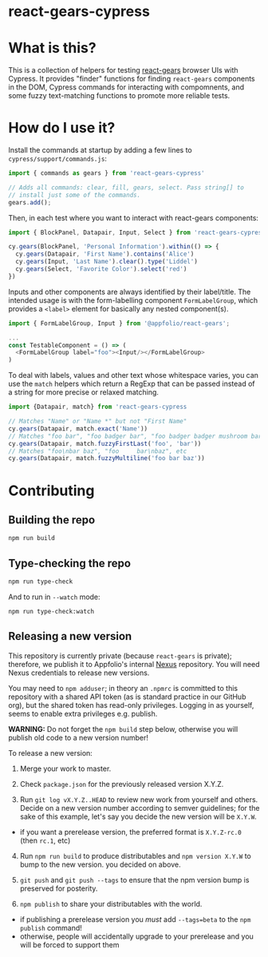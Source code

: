 # react-gears-cypress

# What is this?

This is a collection of helpers for testing
[react-gears](https://github.com/appfolio/react-gears) browser UIs with
Cypress. It provides "finder" functions for finding `react-gears` components
in the DOM, Cypress commands for interacting with compomnents, and some fuzzy
text-matching functions to promote more reliable tests.

# How do I use it?

Install the commands at startup by adding a few lines to `cypress/support/commands.js`:

```javascript
import { commands as gears } from 'react-gears-cypress'

// Adds all commands: clear, fill, gears, select. Pass string[] to
// install just some of the commands.
gears.add();
```

Then, in each test where you want to interact with react-gears components:

```javascript
import { BlockPanel, Datapair, Input, Select } from 'react-gears-cypress';

cy.gears(BlockPanel, 'Personal Information').within(() => {
  cy.gears(Datapair, 'First Name').contains('Alice')
  cy.gears(Input, 'Last Name').clear().type('Liddel')
  cy.gears(Select, 'Favorite Color').select('red')
})
```

Inputs and other components are always identified by their label/title. The
intended usage is with the form-labelling component `FormLabelGroup`, which provides a `<label>` element for basically any nested component(s).

```javascript
import { FormLabelGroup, Input } from '@appfolio/react-gears';

...
const TestableComponent = () => (
  <FormLabelGroup label="foo"><Input/></FormLabelGroup>
)
```

To deal with labels, values and other text whose whitespace varies, you
can use the `match` helpers which return a RegExp that can be passed
instead of a string for more precise or relaxed matching.

```javascript
import {Datapair, match} from 'react-gears-cypress

// Matches "Name" or "Name *" but not "First Name"
cy.gears(Datapair, match.exact('Name'))
// Matches "foo bar", "foo badger bar", "foo badger badger mushroom bar", etc
cy.gears(Datapair, match.fuzzyFirstLast('foo', 'bar'))
// Matches "foo\nbar baz", "foo     bar\nbaz", etc
cy.gears(Datapair, match.fuzzyMultiline('foo bar baz'))
```

# Contributing

## Building the repo

```sh
npm run build
```

## Type-checking the repo

```sh
npm run type-check
```

And to run in `--watch` mode:

```sh
npm run type-check:watch
```

## Releasing a new version

This repository is currently private (because `react-gears` is private); therefore, we publish it to Appfolio's internal [Nexus](https://nexus.dev.appf.io/) repository. You will need Nexus
credentials to release new versions.

You may need to  `npm adduser`; in theory an `.npmrc` is committed to this repository with a shared API token (as is standard practice in our GitHub org), but the shared token has read-only privileges. Logging in
as yourself, seems to enable extra privileges e.g. publish.

**WARNING:** Do not forget the `npm build` step below, otherwise
you will publish old code to a new version number!

To release a new version:

1) Merge your work to master.

2) Check `package.json` for the previously released version X.Y.Z.

3) Run `git log vX.Y.Z..HEAD` to review new work from yourself and others. Decide on a new version number according to semver guidelines; for the sake of this example, let's say
you decide the new version will be `X.Y.W`.
  - if you want a prerelease version, the preferred format is `X.Y.Z-rc.0` (then `rc.1`, etc)

4) Run `npm run build` to produce distributables and `npm version X.Y.W` to bump to the new version.
you decided on above.

5) `git push` and `git push --tags` to ensure that the npm version bump is preserved
for posterity.

6) `npm publish` to share your distributables with the world.
  - if publishing a prerelease version you _must_ add `--tags=beta` to the `npm publish` command!
  - otherwise, people will accidentally upgrade to your prerelease and you will be forced to support them
